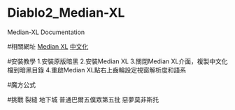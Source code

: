 # Diablo2_Median-XL
Median-XL Documentation

#相關網址
[Median XL](https://www.median-xl.com/)
[中文化](https://drive.google.com/drive/folders/1CUXpvFurxp30d-V_qqvnzP39B0U_Bv9b?usp=sharing
)

#安裝教學
1.安裝原版暗黑
2.安裝Median XL
3.關閉Median XL介面，複製中文化檔到暗黑目錄
4.重啟Median XL點右上齒輪設定視窗解析度和語系

#魔方公式


#挑戰 裂縫 地下城
普通巴爾五僕眾第五批
惡夢莫非斯托
